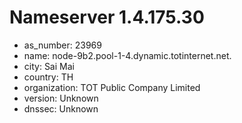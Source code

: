 # Nameserver 1.4.175.30

* as_number: 23969
* name: node-9b2.pool-1-4.dynamic.totinternet.net.
* city: Sai Mai
* country: TH
* organization: TOT Public Company Limited
* version: Unknown
* dnssec: Unknown
